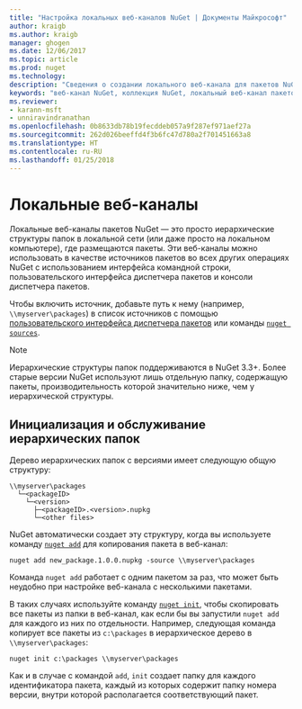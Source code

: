 ```yaml
---
title: "Настройка локальных веб-каналов NuGet | Документы Майкрософт"
author: kraigb
ms.author: kraigb
manager: ghogen
ms.date: 12/06/2017
ms.topic: article
ms.prod: nuget
ms.technology: 
description: "Сведения о создании локального веб-канала для пакетов NuGet с помощью папок в локальной сети"
keywords: "веб-канал NuGet, коллекция NuGet, локальный веб-канал пакетов"
ms.reviewer:
- karann-msft
- unniravindranathan
ms.openlocfilehash: 0b8633db78b19fecddeb057a9f287ef971aef27a
ms.sourcegitcommit: 262d026beeffd4f3b6fc47d780a2f701451663a8
ms.translationtype: HT
ms.contentlocale: ru-RU
ms.lasthandoff: 01/25/2018
---
```

# <a name="local-feeds"></a>Локальные веб-каналы

Локальные веб-каналы пакетов NuGet — это просто иерархические структуры папок в локальной сети (или даже просто на локальном компьютере), где размещаются пакеты. Эти веб-каналы можно использовать в качестве источников пакетов во всех других операциях NuGet с использованием интерфейса командной строки, пользовательского интерфейса диспетчера пакетов и консоли диспетчера пакетов.

Чтобы включить источник, добавьте путь к нему (например, `\\myserver\packages`) в список источников с помощью [пользовательского интерфейса диспетчера пакетов](../tools/package-manager-ui.md#package-sources) или команды [`nuget sources`](../tools/cli-ref-sources.md).

> [!Note]
> Иерархические структуры папок поддерживаются в NuGet 3.3+. Более старые версии NuGet используют лишь отдельную папку, содержащую пакеты, производительность которой значительно ниже, чем у иерархической структуры.

## <a name="initializing-and-maintaining-hierarchical-folders"></a>Инициализация и обслуживание иерархических папок

Дерево иерархических папок с версиями имеет следующую общую структуру:

    \\myserver\packages
      └─<packageID>
        └─<version>
          ├─<packageID>.<version>.nupkg
          └─<other files>

NuGet автоматически создает эту структуру, когда вы используете команду [`nuget add`](../tools/cli-ref-add.md) для копирования пакета в веб-канал:

```cli
nuget add new_package.1.0.0.nupkg -source \\myserver\packages
```

Команда `nuget add` работает с одним пакетом за раз, что может быть неудобно при настройке веб-канала с несколькими пакетами.

В таких случаях используйте команду [`nuget init`](../tools/cli-ref-init.md), чтобы скопировать все пакеты из папки в веб-канал, как если бы вы запустили `nuget add` для каждого из них по отдельности. Например, следующая команда копирует все пакеты из `c:\packages` в иерархическое дерево в `\\myserver\packages`:

```cli
nuget init c:\packages \\myserver\packages
```

Как и в случае с командой `add`, `init` создает папку для каждого идентификатора пакета, каждый из которых содержит папку номера версии, внутри которой располагается соответствующий пакет.
